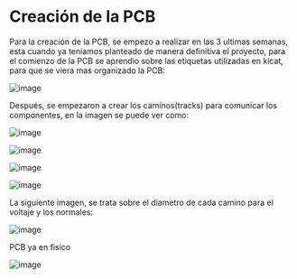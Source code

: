 # Creación de la PCB

Para la creación de la PCB, se empezo a realizar en las 3 ultimas semanas, esta cuando ya teniamos planteado de manera definitiva el proyecto, para el comienzo de la PCB se aprendio sobre las etiquetas utilizadas en kicat, para que se viera mas organizado la PCB:

![image](https://github.com/LeoInDaHause/Basurainador/assets/145580263/e23c5c04-8c5a-4105-8810-c6d84fe6661b)

Después, se empezaron a crear los caminos(tracks) para comunicar los componentes, en la imagen se puede ver como:

![image](https://github.com/LeoInDaHause/Basurainador/assets/145580263/50c18424-0764-4352-b607-dfb01bbcab1c)

![image](https://github.com/LeoInDaHause/Basurainador/assets/145580263/7ef1eec9-58df-4a0c-9ce5-e8a768809548)

![image](https://github.com/LeoInDaHause/Basurainador/assets/145580263/f637659f-4350-4d90-82bd-2d55fffcb54e)

![image](https://github.com/LeoInDaHause/Basurainador/assets/145580263/2e0811ce-be97-403a-986e-b902e2ebd6ad)

La siguiente imagen, se trata sobre el diametro de cada camino para el voltaje y los normales:

![image](https://github.com/LeoInDaHause/Basurainador/assets/145580263/f81b656a-8de1-4b5b-9abb-be7aa17fb2b5)

PCB ya en fisico

![image](https://github.com/LeoInDaHause/Basurainador/assets/145580263/4b78e744-1fe5-4d8e-97d0-0f471d90c936)






